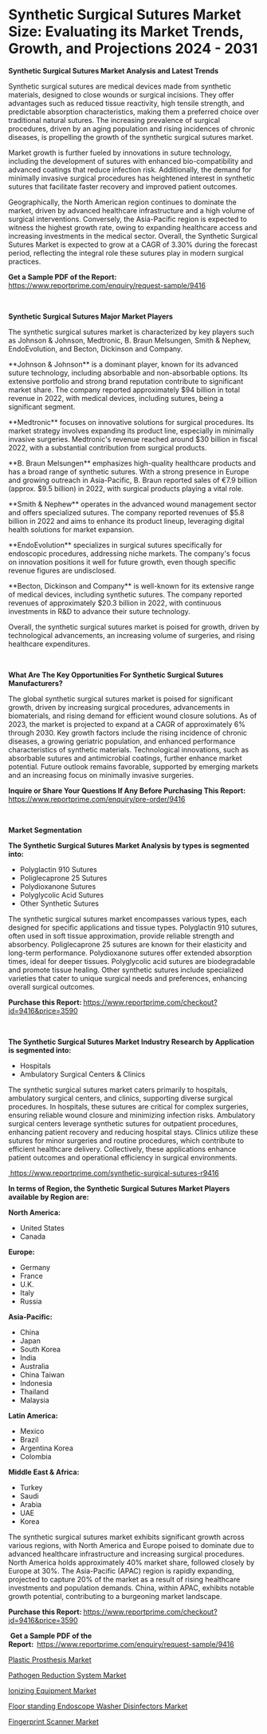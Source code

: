 <p><h1>Synthetic Surgical Sutures Market Size: Evaluating its Market Trends, Growth, and Projections 2024 - 2031</h1></p><p><strong>Synthetic Surgical Sutures Market Analysis and Latest Trends</strong></p>
<p><p>Synthetic surgical sutures are medical devices made from synthetic materials, designed to close wounds or surgical incisions. They offer advantages such as reduced tissue reactivity, high tensile strength, and predictable absorption characteristics, making them a preferred choice over traditional natural sutures. The increasing prevalence of surgical procedures, driven by an aging population and rising incidences of chronic diseases, is propelling the growth of the synthetic surgical sutures market.</p><p>Market growth is further fueled by innovations in suture technology, including the development of sutures with enhanced bio-compatibility and advanced coatings that reduce infection risk. Additionally, the demand for minimally invasive surgical procedures has heightened interest in synthetic sutures that facilitate faster recovery and improved patient outcomes. </p><p>Geographically, the North American region continues to dominate the market, driven by advanced healthcare infrastructure and a high volume of surgical interventions. Conversely, the Asia-Pacific region is expected to witness the highest growth rate, owing to expanding healthcare access and increasing investments in the medical sector. Overall, the Synthetic Surgical Sutures Market is expected to grow at a CAGR of 3.30% during the forecast period, reflecting the integral role these sutures play in modern surgical practices.</p></p>
<p><strong>Get a Sample PDF of the Report:&nbsp;</strong> <a href="https://www.reportprime.com/enquiry/request-sample/9416?utm_campaign=1899&utm_medium=2&utm_source=Github&utm_content=ia&utm_term=25122024&utm_id=synthetic-surgical-sutures">https://www.reportprime.com/enquiry/request-sample/9416</a></p>
<p>&nbsp;</p>
<p><strong>Synthetic Surgical Sutures Major Market Players</strong></p>
<p><p>The synthetic surgical sutures market is characterized by key players such as Johnson & Johnson, Medtronic, B. Braun Melsungen, Smith & Nephew, EndoEvolution, and Becton, Dickinson and Company. </p><p>**Johnson & Johnson** is a dominant player, known for its advanced suture technology, including absorbable and non-absorbable options. Its extensive portfolio and strong brand reputation contribute to significant market share. The company reported approximately $94 billion in total revenue in 2022, with medical devices, including sutures, being a significant segment.</p><p>**Medtronic** focuses on innovative solutions for surgical procedures. Its market strategy involves expanding its product line, especially in minimally invasive surgeries. Medtronic's revenue reached around $30 billion in fiscal 2022, with a substantial contribution from surgical products.</p><p>**B. Braun Melsungen** emphasizes high-quality healthcare products and has a broad range of synthetic sutures. With a strong presence in Europe and growing outreach in Asia-Pacific, B. Braun reported sales of €7.9 billion (approx. $9.5 billion) in 2022, with surgical products playing a vital role.</p><p>**Smith & Nephew** operates in the advanced wound management sector and offers specialized sutures. The company reported revenues of $5.8 billion in 2022 and aims to enhance its product lineup, leveraging digital health solutions for market expansion.</p><p>**EndoEvolution** specializes in surgical sutures specifically for endoscopic procedures, addressing niche markets. The company's focus on innovation positions it well for future growth, even though specific revenue figures are undisclosed.</p><p>**Becton, Dickinson and Company** is well-known for its extensive range of medical devices, including synthetic sutures. The company reported revenues of approximately $20.3 billion in 2022, with continuous investments in R&D to advance their suture technology.</p><p>Overall, the synthetic surgical sutures market is poised for growth, driven by technological advancements, an increasing volume of surgeries, and rising healthcare expenditures.</p></p>
<p>&nbsp;</p>
<p><strong>What Are The Key Opportunities For Synthetic Surgical Sutures Manufacturers?</strong></p>
<p><p>The global synthetic surgical sutures market is poised for significant growth, driven by increasing surgical procedures, advancements in biomaterials, and rising demand for efficient wound closure solutions. As of 2023, the market is projected to expand at a CAGR of approximately 6% through 2030. Key growth factors include the rising incidence of chronic diseases, a growing geriatric population, and enhanced performance characteristics of synthetic materials. Technological innovations, such as absorbable sutures and antimicrobial coatings, further enhance market potential. Future outlook remains favorable, supported by emerging markets and an increasing focus on minimally invasive surgeries.</p></p>
<p><strong>Inquire or Share Your Questions If Any Before Purchasing This Report:</strong> <a href="https://www.reportprime.com/enquiry/pre-order/9416?utm_campaign=1899&utm_medium=2&utm_source=Github&utm_content=ia&utm_term=25122024&utm_id=synthetic-surgical-sutures">https://www.reportprime.com/enquiry/pre-order/9416</a></p>
<p>&nbsp;</p>
<p><strong>Market Segmentation</strong></p>
<p><strong>The Synthetic Surgical Sutures Market Analysis by types is segmented into:</strong></p>
<p><ul><li>Polyglactin 910 Sutures</li><li>Poliglecaprone 25 Sutures</li><li>Polydioxanone Sutures</li><li>Polyglycolic Acid Sutures</li><li>Other Synthetic Sutures</li></ul></p>
<p><p>The synthetic surgical sutures market encompasses various types, each designed for specific applications and tissue types. Polyglactin 910 sutures, often used in soft tissue approximation, provide reliable strength and absorbency. Poliglecaprone 25 sutures are known for their elasticity and long-term performance. Polydioxanone sutures offer extended absorption times, ideal for deeper tissues. Polyglycolic acid sutures are biodegradable and promote tissue healing. Other synthetic sutures include specialized varieties that cater to unique surgical needs and preferences, enhancing overall surgical outcomes.</p></p>
<p><strong>Purchase this Report:&nbsp;</strong><a href="https://www.reportprime.com/checkout?id=9416&price=3590&utm_campaign=1899&utm_medium=2&utm_source=Github&utm_content=ia&utm_term=25122024&utm_id=synthetic-surgical-sutures">https://www.reportprime.com/checkout?id=9416&price=3590</a></p>
<p>&nbsp;</p>
<p><strong>The Synthetic Surgical Sutures Market Industry Research by Application is segmented into:</strong></p>
<p><ul><li>Hospitals</li><li>Ambulatory Surgical Centers & Clinics</li></ul></p>
<p><p>The synthetic surgical sutures market caters primarily to hospitals, ambulatory surgical centers, and clinics, supporting diverse surgical procedures. In hospitals, these sutures are critical for complex surgeries, ensuring reliable wound closure and minimizing infection risks. Ambulatory surgical centers leverage synthetic sutures for outpatient procedures, enhancing patient recovery and reducing hospital stays. Clinics utilize these sutures for minor surgeries and routine procedures, which contribute to efficient healthcare delivery. Collectively, these applications enhance patient outcomes and operational efficiency in surgical environments.</p></p>
<p><a href="https://www.reportprime.com/synthetic-surgical-sutures-r9416?utm_campaign=1899&utm_medium=2&utm_source=Github&utm_content=ia&utm_term=25122024&utm_id=synthetic-surgical-sutures">&nbsp;https://www.reportprime.com/synthetic-surgical-sutures-r9416</a></p>
<p><strong>In terms of Region, the Synthetic Surgical Sutures Market Players available by Region are:</strong></p>
<p>
    <p> <strong> North America: </strong>
        <ul>
            <li>United States</li>
            <li>Canada</li>
        </ul>
        </p> 
    <p> <strong> Europe: </strong>
        <ul>
            <li>Germany</li>
            <li>France</li>
            <li>U.K.</li>
            <li>Italy</li>
            <li>Russia</li>
        </ul>
        </p> 
    <p> <strong> Asia-Pacific: </strong>
        <ul>
            <li>China</li>
            <li>Japan</li>
            <li>South Korea</li>
            <li>India</li>
            <li>Australia</li>
            <li>China Taiwan</li>
            <li>Indonesia</li>
            <li>Thailand</li>
            <li>Malaysia</li>
        </ul>
        </p> 
    <p> <strong> Latin America: </strong>
        <ul>
            <li>Mexico</li>
            <li>Brazil</li>
            <li>Argentina Korea</li>
            <li>Colombia</li>
        </ul>
        </p> 
    <p> <strong> Middle East & Africa: </strong>
        <ul>
            <li>Turkey</li>
            <li>Saudi</li>
            <li>Arabia</li>
            <li>UAE</li>
            <li>Korea</li>
        </ul>
    </p>
    </p>
<p><p>The synthetic surgical sutures market exhibits significant growth across various regions, with North America and Europe poised to dominate due to advanced healthcare infrastructure and increasing surgical procedures. North America holds approximately 40% market share, followed closely by Europe at 30%. The Asia-Pacific (APAC) region is rapidly expanding, projected to capture 20% of the market as a result of rising healthcare investments and population demands. China, within APAC, exhibits notable growth potential, contributing to a burgeoning market landscape.</p></p>
<p><strong>Purchase this Report: </strong><a href="https://www.reportprime.com/checkout?id=9416&price=3590&utm_campaign=1899&utm_medium=2&utm_source=Github&utm_content=ia&utm_term=25122024&utm_id=synthetic-surgical-sutures">https://www.reportprime.com/checkout?id=9416&price=3590</a></p>
<p>&nbsp;<strong>Get a Sample PDF of the Report:&nbsp;&nbsp;</strong><a href="https://www.reportprime.com/enquiry/request-sample/9416?utm_campaign=1899&utm_medium=2&utm_source=Github&utm_content=ia&utm_term=25122024&utm_id=synthetic-surgical-sutures">https://www.reportprime.com/enquiry/request-sample/9416</a></p>
<p><strong></strong></p>
<p><p><a href="https://www.linkedin.com/pulse/plastic-prosthesis-market-trendssector-overview-andmarket-size-5mfsc?utm_campaign=1899&utm_medium=2&utm_source=Github&utm_content=ia&utm_term=25122024&utm_id=synthetic-surgical-sutures">Plastic Prosthesis Market</a></p><p><a href="https://www.linkedin.com/pulse/whats-ahead-pathogen-reduction-system-market-analysis-2024-2031-wuudc?utm_campaign=1899&utm_medium=2&utm_source=Github&utm_content=ia&utm_term=25122024&utm_id=synthetic-surgical-sutures">Pathogen Reduction System Market</a></p><p><a href="https://www.linkedin.com/pulse/future-outlook-ionizing-equipment-market-20242031-anticipated-c7yje?utm_campaign=1899&utm_medium=2&utm_source=Github&utm_content=ia&utm_term=25122024&utm_id=synthetic-surgical-sutures">Ionizing Equipment Market</a></p><p><a href="https://github.com/YashRP12/Market-Research-Report-List-6/blob/main/floor-standing-endoscope-washer-disinfectors-market.md?utm_campaign=1899&utm_medium=2&utm_source=Github&utm_content=ia&utm_term=25122024&utm_id=synthetic-surgical-sutures">Floor standing Endoscope Washer Disinfectors Market</a></p><p><a href="https://www.linkedin.com/pulse/analyzing-fingerprint-scanner-market-growth-revenue-trends-forecasted-nnuhe?utm_campaign=1899&utm_medium=2&utm_source=Github&utm_content=ia&utm_term=25122024&utm_id=synthetic-surgical-sutures">Fingerprint Scanner Market</a></p></p>
